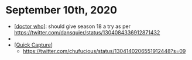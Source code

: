 # September 10th, 2020
- [[doctor who]]: should give season 18 a try as per https://twitter.com/dansquier/status/1304084336912871432
- 
- [[Quick Capture]]
    - https://twitter.com/chufucious/status/1304140206551912448?s=09



[//begin]: # "Autogenerated link references for markdown compatibility"
[doctor who]: ../doctor-who "doctor-who"
[Quick Capture]: ../quick-capture "quick-capture"
[//end]: # "Autogenerated link references"